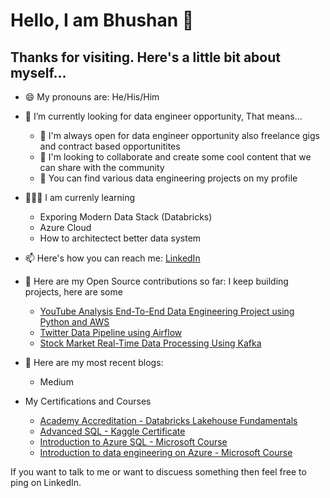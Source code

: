 # Hello, I am Bhushan 👋

## Thanks for visiting. Here's a little bit about myself...


- 😄 My pronouns are: He/His/Him
- 🔭 I’m currently looking for data engineer opportunity, That means...
   - 👯 I'm always open for data engineer opportunity also freelance gigs and contract based opportunitites
   - 💬 I'm looking to collaborate and create some cool content that we can share with the community
   - 🤘 You can find various data engineering projects on my profile
- 🧑🏻‍🏫 I am currenly learning
   - Exporing Modern Data Stack (Databricks)
   - Azure Cloud 
   - How to architectect better data system 
- 📫 Here's how you can reach me: [LinkedIn](https://www.linkedin.com/in/bebhushans/)
- 🤘 Here are my Open Source contributions so far: I keep building projects, here are some
  - [YouTube Analysis End-To-End Data Engineering Project using Python and AWS](https://github.com/bhushansatpaise/dataengineering-youtube-analysis-project)
  - [Twitter Data Pipeline using Airflow](https://github.com/bhushansatpaise/twitter-airflow-data-engineering-project)
  - [Stock Market Real-Time Data Processing Using Kafka](https://github.com/bhushansatpaise/stock-market-kafka-data-engineering-project)
- 📝 Here are my most recent blogs:
   - Medium
     
- My Certifications and Courses
  - [Academy Accreditation - Databricks Lakehouse Fundamentals](https://credentials.databricks.com/ca009a26-8323-4803-a2b2-7c8a1b3aae03#gs.0j89pt)
  - [Advanced SQL - Kaggle Certificate](https://www.kaggle.com/learn/certification/bhushansatpaise/advanced-sql)
  - [Introduction to Azure SQL - Microsoft Course](https://learn.microsoft.com/en-us/users/bhushanssatpaise-9571/achievements/ejsaat4p)
  - [Introduction to data engineering on Azure - Microsoft Course](https://learn.microsoft.com/en-us/users/bhushanssatpaise-9571/achievements/3xykc7vh)
  
If you want to talk to me or want to discuess something then feel free to ping on LinkedIn.

